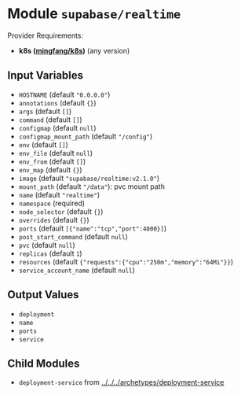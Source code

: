 
# Module `supabase/realtime`

Provider Requirements:
* **k8s ([mingfang/k8s](https://registry.terraform.io/providers/mingfang/k8s/latest))** (any version)

## Input Variables
* `HOSTNAME` (default `"0.0.0.0"`)
* `annotations` (default `{}`)
* `args` (default `[]`)
* `command` (default `[]`)
* `configmap` (default `null`)
* `configmap_mount_path` (default `"/config"`)
* `env` (default `[]`)
* `env_file` (default `null`)
* `env_from` (default `[]`)
* `env_map` (default `{}`)
* `image` (default `"supabase/realtime:v2.1.0"`)
* `mount_path` (default `"/data"`): pvc mount path
* `name` (default `"realtime"`)
* `namespace` (required)
* `node_selector` (default `{}`)
* `overrides` (default `{}`)
* `ports` (default `[{"name":"tcp","port":4000}]`)
* `post_start_command` (default `null`)
* `pvc` (default `null`)
* `replicas` (default `1`)
* `resources` (default `{"requests":{"cpu":"250m","memory":"64Mi"}}`)
* `service_account_name` (default `null`)

## Output Values
* `deployment`
* `name`
* `ports`
* `service`

## Child Modules
* `deployment-service` from [../../../archetypes/deployment-service](../../../archetypes/deployment-service)

